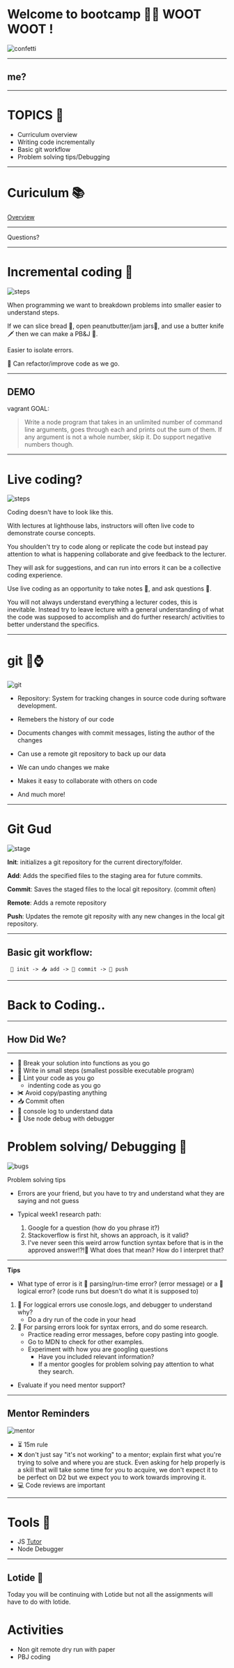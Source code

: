 

# Welcome to bootcamp 👢⛺ WOOT WOOT ! 
![confetti](https://raw.githubusercontent.com/tborsa/lectures/master/week1/day2/assets/confeti.gif)

---

## me?


---

# TOPICS 📢

- Curriculum overview
- Writing code incrementally
- Basic git workflow
- Problem solving tips/Debugging

---

# Curiculum 📚

[Overview](https://docs.google.com/presentation/d/1m3R_aN4S5YoCBmXRbjaZQGatygWyZXYLcN-fkcP_HWA)

---

Questions?

---

# Incremental coding 👣

![steps](https://raw.githubusercontent.com/tborsa/lectures/master/week1/day2/assets/steps.jpg)

When programming we want to breakdown problems into smaller easier to understand steps. 

If we can slice bread 🍞, open peanutbutter/jam jars🍯, and use a butter knife 🗡 then we can make a PB&J 🥪.

Easier to isolate errors.

🧠 Can refactor/improve code as we go.

---


## DEMO

vagrant 
GOAL:
>Write a node program that takes in an unlimited number of command line arguments, goes through each and prints out the sum of them. If any argument is not a whole number, skip it. Do support negative numbers though.

---

# Live coding?


![steps](https://raw.githubusercontent.com/tborsa/lectures/master/week1/day2/assets/matrix.gif)

Coding doesn't have to look like this. 

With lectures at lighthouse labs, instructors will often live code to demonstrate course concepts. 

You shoulden't try to code along or replicate the code but instead pay attention to what is happening collaborate and give feedback to the lecturer.

They will ask for suggestions, and can run into errors it can be a collective coding experience. 

Use live coding as an opportunity to take notes 📔, and ask questions 🙋. 

You will not always understand everything a lecturer codes, this is inevitable. 
Instead try to leave lecture with a general understanding of what the code was supposed to accomplish and do further research/ activities to better understand the specifics. 



---

# git 💾⌚
![git](https://raw.githubusercontent.com/tborsa/lectures/master/week1/day2/assets/git.png)

- Repository: System for tracking changes in source code during software development.

- Remebers the history of our code

- Documents changes with commit messages, listing the author of the changes

- Can use a remote git repository to back up our data

- We can undo changes we make

- Makes it easy to collaborate with others on code

- And much more!

---

# Git Gud

![stage](https://raw.githubusercontent.com/tborsa/lectures/master/week1/day2/assets/gitstage.png)

__Init__: initializes a git repository for the current directory/folder.

__Add__: Adds the specified files to the staging area for future commits.

__Commit__: Saves the staged files to the local git repository. (commit often)

__Remote__: Adds a remote repository

__Push__: Updates the remote git reposity with any new changes in the local git repository. 

---

## Basic git workflow:

```
 📂 init -> 📥 add -> 📩 commit -> 📨 push
```

---

# Back to Coding..

---

## How Did We?


---

- 🎊 Break your solution into functions as you go
- 👣 Write in small steps (smallest possible executable program)
- 🎽 Lint your code as you go
    - indenting code as you go
- ✀ Avoid copy/pasting anything
- 📥 Commit often 
- 📣 console log to understand data
- 🐛 Use node debug with debugger

# Problem solving/ Debugging 🐛
![bugs](https://raw.githubusercontent.com/tborsa/lectures/master/week1/day2/assets/debugging.png)

Problem solving tips

- Errors are your friend, but you have to try and understand what they are saying and not guess

- Typical week1 research path:
    1. Google for a question (how do you phrase it?)
    2. Stackoverflow is first hit, shows an approach, is it valid?
    3. I've never seen this weird arrow function syntax before that is in the approved answer!?!🤬  What does that mean? How do I interpret that?

---

__Tips__
- What type of error is it 📝 parsing/run-time error? (error message) or a 🤖 logical error? (code runs but doesn't do what it is supposed to)
1. 🤖 For loggical errors use conosle.logs, and debugger to understand why?
    - Do a dry run of the code in your head
2. 📝 For parsing errors look for syntax errors, and do some research.
    - Practice reading error messages, before copy pasting into google.
    - Go to MDN to check for other examples.
    - Experiment with how you are googling questions
        - Have you included relevant information?
        - If a mentor googles for problem solving pay attention to what they search. 
- Evaluate if you need mentor support?

---

## Mentor Reminders

![mentor](https://raw.githubusercontent.com/tborsa/lectures/master/week1/day2/assets/mentor.jpg)

- ⏳ 15m rule 
- ❌ don't just say "it's not working" to a mentor; explain first what you're trying to solve and where you are stuck. Even asking for help properly is a skill that will take some time for you to acquire, we don't expect it to be perfect on D2 but we expect you to work towards improving it. 
- 💻 Code reviews are important

---

# Tools 🔧

- JS [Tutor](http://pythontutor.com/javascript.html#mode=edit)
- Node Debugger  

---

## Lotide 🌊

Today you will be continuing with Lotide but not all the assignments will have to do with lotide.

# Activities

- Non git remote dry run with paper
- PBJ coding